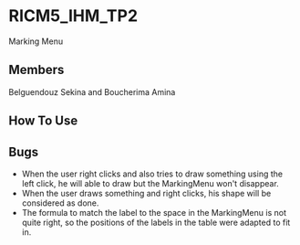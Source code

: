 # RICM5_IHM_TP2

Marking Menu

## Members
Belguendouz Sekina and Boucherima Amina

## How To Use


## Bugs 
* When the user right clicks and also tries to draw something using the left click, he will able to draw but the MarkingMenu won't disappear. 
* When the user draws something and right clicks, his shape will be considered as done.
* The formula to match the label to the space in the MarkingMenu is not quite right, so the positions of the labels in the table were adapted to fit in.